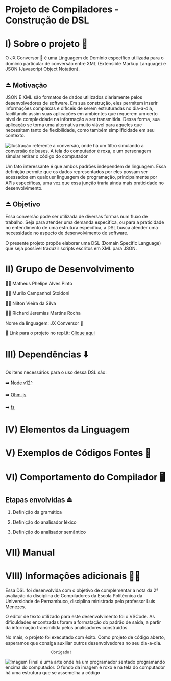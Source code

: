 # Projeto de Compiladores - Construção de DSL

# I) Sobre o projeto 📝

O JX Conversor 🔄 é uma Linguagem de Domínio específico utilizada para o domínio particular de conversão entre XML (Extensible Markup Language) e JSON (Javascript Object Notation).

## ⏏️ Motivação

JSON E XML são formatos de dados utilizados diariamente pelos desenvolvedores de software. Em sua construção, eles permitem inserir informações complexas e difíceis de serem estruturadas no dia-a-dia, facilitando assim suas aplicações em ambientes que requerem um certo nível de complexidade na informação a ser transmitida. Dessa forma, sua aplicação se torna uma alternativa muito viável para aqueles que necessitam tanto de flexibilidade, como também simplificidade em seu contexto.

![Ilustração referente a conversão, onde há um filtro simulando a conversão de bases. A tela do computador é roxa, e um personagem simular retirar o código do computador](https://www.hostinger.com.br/tutoriais/wp-content/uploads/sites/12/2019/05/O-que-e-JSON.png)


Um fato interessante é que ambos padrões independem de linguagem. Essa definição permite que os dados representados por eles possam ser acessados em qualquer linguagem de programação, principalmente por APIs específicas, uma vez que essa junção traria ainda mais praticidade no desenvolvimento.

## ⏏️ Objetivo

Essa conversão pode ser utilizada de diversas formas num fluxo de trabalho. Seja para atender uma demanda específica, ou para a praticidade no entendimento de uma estrutura específica, a DSL busca atender uma necessidade no aspecto de desenvolvimento de software.

O presente projeto propõe elaborar uma DSL (Domain Specific Language) que seja possível traduzir scripts escritos em XML para JSON. 

# II) Grupo de Desenvolvimento
 👨‍💻 Matheus Phelipe Alves Pinto
 
 👨‍💻 Murilo Campanhol Stoldoni

 👨‍💻 Nilton Vieira da Silva

 👨‍💻 Richard Jeremias Martins Rocha

Nome da linguagem: JX Conversor 🔄

🔗 Link para o projeto no repl.it: [Clique aqui](https://www.npmjs.com/package/ohm-js)

# III) Dependências ⬇️  

Os itens necessários para o uso dessa DSL são:

➡️ [Node v12^](https://nodejs.org/ru/blog/release/v12.16.1/)

➡️ [Ohm-js](https://www.npmjs.com/package/ohm-js)

➡️ [fs](https://www.npmjs.com/package/fs)

# IV) Elementos da Linguagem

# V) Exemplos de Códigos Fontes  🔣

# VI) Comportamento do Compilador 🖥️

## Etapas envolvidas ⏏️

1. Definição da gramática 

2. Definição do analisador léxico

3. Definição do analisador semântico

# VII) Manual

# VIII) Informações adicionais 👍🏼

Essa DSL foi desenvolvida com o objetivo de complementar a nota da 2ª avaliação da disciplina de Compiladores da Escola Politécnica da Universidade de Pernambuco, disciplina ministrada pelo professor Luis Menezes.

O editor de texto utilizado para este desenvolvimento foi o VSCode. As dificuldades encontradas foram a formatação do padrão de saída, a partir da informação transmitida pelos analisadores construídos.

No mais, o projeto foi executado com êxito. Como projeto de código aberto, esperamos que consiga auxiliar outros desenvolvedores no seu dia-a-dia.


                        Obrigado!


![Imagem Final é uma arte onde há um programador sentado programando encima do computador. O fundo da imagem é roxo e na tela do computador há uma estrutura que se assemelha a código](https://computerworld.com.br/wp-content/uploads/2019/11/IT-Trends-firma-parceria-com-Code-for-All.jpg.webp)